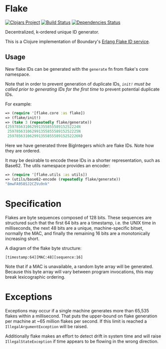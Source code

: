 # Flake
[![Clojars Project](https://img.shields.io/clojars/v/flake.svg)](https://clojars.org/flake)
[![Build Status](https://travis-ci.org/maxcountryman/flake.svg?branch=master)](https://travis-ci.org/maxcountryman/flake)
[![Dependencies Status](https://jarkeeper.com/maxcountryman/flake/status.svg)](https://jarkeeper.com/maxcountryman/flake)

Decentralized, k-ordered unique ID generator.

This is a Clojure implementation of Boundary's [Erlang Flake ID service](https://github.com/boundary/flake).

## Usage

New flake IDs can be generated with the `generate` fn from flake's core
namespace.

Note that in order to prevent generation of duplicate IDs, *`init!` must be
called prior to generating IDs for the first time* to prevent potential
duplicate IDs.

For example:

```clojure
=> (require '[flake.core :as flake])
=> (flake/init!)
=> (take 3 (repeatedly flake/generate))
(25978563106299135585558915252224N
 25978563106299135585558915252225N
 25978563106299135585558915252226N)
```

Here we have generated three BigIntegers which are flake IDs. Note how they are
ordered.

It may be desirable to encode these IDs in a shorter representation, such as
Base62. The utils namespace provides an encoder:

```clojure
=> (require '[flake.utils :as utils])
=> (utils/base62-encode (repeatedly flake/generate))
"8mwFA958SJ2CZVu9nk"
```

# Specification

Flakes are byte sequences composed of 128 bits. These sequences are structured
such that the first 64 bits are a timestamp, i.e. the UNIX time in
milliseconds, the next 48 bits are a unique, machine-specific bitset, normally
the MAC, and finally the remaining 16 bits are a monotonically increasing
short.

A diagram of the flake byte structure:

    [timestamp:64][MAC:48][sequence:16]

Note that if a MAC is unavailable, a random byte array will be generated.
Because this byte array will vary between program invocations, this may break
lexicographic ordering.

# Exceptions

Exceptions may occur if a single machine generates more than 65,535 flakes
within a millisecond. That puts the upper-bound on flake generation per machine
at ~65 million flakes per second. If this limit is reached a
`IllegalArgumentException` will be raised.

Additionally flake makes an effort to detect drift in system time and will
raise `IllegalStateException` if time appears to be flowing in the wrong
direction.
